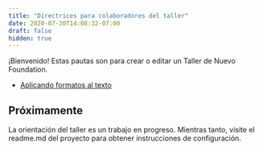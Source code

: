 ```yaml
---
title: "Directrices para colaboradores del taller"
date: 2020-07-30T14:08:32-07:00
draft: false
hidden: true
---
```


¡Bienvenido! Estas pautas son para crear o editar un Taller de Nuevo Foundation.

* [Aplicando formatos al texto](formatting/)

## Próximamente

La orientación del taller es un trabajo en progreso. Mientras tanto, visite el readme.md del proyecto para obtener instrucciones de configuración.
